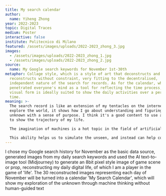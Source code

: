 ```yaml
---
title: My search calendar
author:
  name: Yiheng Zhong
year: 2022-2023
topic: Digital Traces
medium: Poster
interactive: false
institute: Politecnico di Milano
featured: /assets/images/uploads/2022-2023_zhong_3.jpg
images:
  - /assets/images/uploads/2022-2023_zhong_1.jpg
  - /assets/images/uploads/2022-2023_zhong_2.jpg
source:
  name: My Google search keywords for November 1st-30th
metaphor: Collage style, which is a style of art that deconstructs and
  reconstructs without constraint, very fitting to the decentralised,
  independent nature of the search for records. As for the calendar, which has
  penetrated everyone's mind as a tool for reflecting the time process, its
  visual form is ideally suited to show the daily activities over a period of
  time.
meaning: >-
  The search record is like an extension of my tentacles on the internet as I
  explore the world, it shows how I go about understanding and figuring out the
  unknown with a sense of purpose. I think it's a good content to use as a trail
  to show the trajectory of my life.

  The imagination of machines is a hot topic in the field of artificial intelligence these days. 

  This ability helps us to simulate the unseen, and instead can help computers to combine words, symbols and low-level physical representations of real-world things to process language, even with combining such imagination to create things. How machines can imagine through few words and how such imagination differs from human ones is what I hope to know. And I also would like to explore what my life would look like in the imagination of the machine, and whether these images within no text could convey some messages to the viewer.
---
```

I chose my Google search history for November as the basic data source, generated images from my daily search keywords and used the AI text-to-image tool (Midjourney) to generate an 8bit pixel style image of game scene or prop, reconstructing my daily digital life, of which I am a player in the game of 'life'. The 30 reconstructed images representing each day of November will be turned into a calendar 'My Search Calendar', which will show my exploration of the unknown through machine thinking without human-guided text